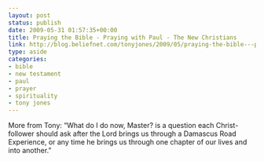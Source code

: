 ```yaml
---
layout: post
status: publish
date: 2009-05-31 01:57:35+00:00
title: Praying the Bible - Praying with Paul - The New Christians
link: http://blog.beliefnet.com/tonyjones/2009/05/praying-the-bible---praying-wi-4.html
type: aside
categories:
- bible
- new testament
- paul
- prayer
- spirituality
- tony jones
---
```


More from Tony: “What do I do now, Master? is a question each Christ-follower should ask after the Lord brings us through a Damascus Road Experience, or any time he brings us through one chapter of our lives and into another.”
